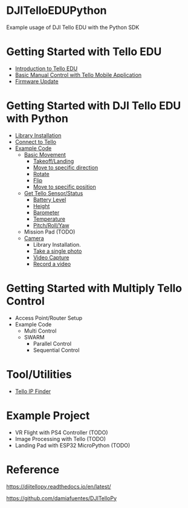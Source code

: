 # DJITelloEDUPython

Example usage of DJI Tello EDU with the Python SDK

# Getting Started with Tello EDU

- [Introduction to Tello EDU](https://github.com/PerfecXX/DJITelloEDUPython/blob/main/doc/00_Introduction_to_TelloEDU.md)
- [Basic Manual Control with Tello Mobile Application](https://github.com/PerfecXX/DJITelloEDUPython/blob/main/doc/01_Manual_Control_with_Application.md)
- [Firmware Update](https://github.com/PerfecXX/DJITelloEDUPython/blob/main/doc/02_Firmware_Update.md)

# Getting Started with DJI Tello EDU with Python

- [Library Installation](https://github.com/PerfecXX/DJITelloEDUPython/blob/main/doc/libinstall.md)
- [Connect to Tello]()
- [Example Code](https://github.com/PerfecXX/DJITelloEDUPython/tree/main/example)
  - [Basic Movement](https://github.com/PerfecXX/DJITelloEDUPython/tree/main/example/basic%20movement)
    - [Takeoff/Landing](https://github.com/PerfecXX/DJITelloEDUPython/blob/main/example/basic%20movement/takeoff-landing.py)
    - [Move to specific direction](https://github.com/PerfecXX/DJITelloEDUPython/blob/main/example/basic%20movement/move2direction.py)
    - [Rotate](https://github.com/PerfecXX/DJITelloEDUPython/blob/main/example/basic%20movement/rotate.py)
    - [Flip](https://github.com/PerfecXX/DJITelloEDUPython/blob/main/example/basic%20movement/flip.py)
    - [Move to specific position](https://github.com/PerfecXX/DJITelloEDUPython/blob/main/example/basic%20movement/move2position.py)
  - [Get Tello Sensor/Status](https://github.com/PerfecXX/DJITelloEDUPython/tree/main/example/get%20sensor)
    - [Battery Level](https://github.com/PerfecXX/DJITelloEDUPython/blob/main/example/get%20sensor/get_battery.py)
    - [Height](https://github.com/PerfecXX/DJITelloEDUPython/blob/main/example/get%20sensor/get_height.py)
    - [Barometer](https://github.com/PerfecXX/DJITelloEDUPython/blob/main/example/get%20sensor/get_barometer.py)
    - [Temperature](https://github.com/PerfecXX/DJITelloEDUPython/blob/main/example/get%20sensor/get_temperature.py)
    - [Pitch/Roll/Yaw](https://github.com/PerfecXX/DJITelloEDUPython/blob/main/example/get%20sensor/get_rollpitchyaw.py)
  - Mission Pad (TODO)
  - [Camera](https://github.com/PerfecXX/DJITelloEDUPython/tree/main/example/camera)
    - Library Installation.
    - [Take a single photo](https://github.com/PerfecXX/DJITelloEDUPython/blob/main/example/camera/photo_single.py)
    - [Video Capture](https://github.com/PerfecXX/DJITelloEDUPython/blob/main/example/camera/video_capture.py)
    - [Record a video](https://github.com/PerfecXX/DJITelloEDUPython/blob/main/example/camera/video_recording.py)
  
# Getting Started with Multiply Tello Control
- Access Point/Router Setup
- Example Code
  - Multi Control
  - SWARM
    - Parallel Control
    - Sequential Control

# Tool/Utilities
- [Tello IP Finder](https://github.com/PerfecXX/PyTelloEDU-IPScaner)

# Example Project
- VR Flight with PS4 Controller (TODO)
- Image Processing with Tello (TODO)
- Landing Pad with ESP32 MicroPython (TODO)

# Reference

https://djitellopy.readthedocs.io/en/latest/

https://github.com/damiafuentes/DJITelloPy

